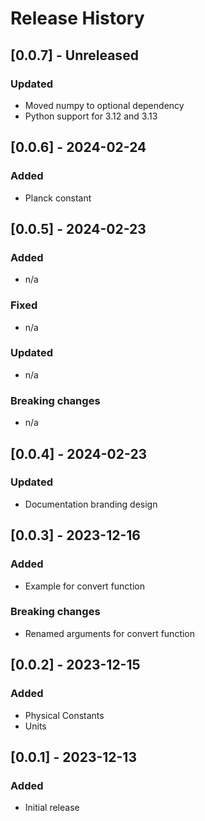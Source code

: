 # Release History

## [0.0.7] - Unreleased
### Updated
* Moved numpy to optional dependency
* Python support for 3.12 and 3.13

## [0.0.6] - 2024-02-24
### Added
* Planck constant

## [0.0.5] - 2024-02-23
### Added
* n/a
### Fixed
* n/a
### Updated
* n/a
### Breaking changes
* n/a

## [0.0.4] - 2024-02-23
### Updated
* Documentation branding design

## [0.0.3] - 2023-12-16
### Added
* Example for convert function
### Breaking changes
* Renamed arguments for convert function

## [0.0.2] - 2023-12-15
### Added
* Physical Constants
* Units

## [0.0.1] - 2023-12-13
### Added
* Initial release

